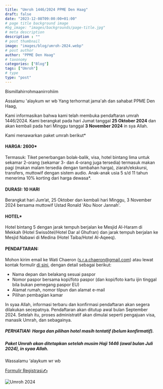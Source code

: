 ```yaml
---
title: "Umroh 1446/2024 PPME Den Haag"
draft: false
date: "2023-12-08T09:00:00+01:00"
# page title background image
#bg_image: "images/backgrounds/page-title.jpg"
# meta description
description : ""
# post thumbnail
image: "images/blog/umroh-2024.webp"
# post author
author: "PPME Den Haag"
# taxonomy
categories: ["Blog"]
tags: ["Umroh"]
# type
type: "post"
---
```


Bismillahirrohmaanirrohiim

Assalamu 'alaykum wr wb
Yang terhormat jama'ah dan sahabat PPME Den Haag,

Kami informasikan bahwa kami telah membuka pendaftaran umrah 1446/2024. Kami berangkat pada hari Jumat tanggal **25 Oktober 2024** dan akan kembali pada hari Minggu tanggal **3 November 2024** in sya Allah.

Kami menawarkan paket umrah berikut*

#### HARGA: 2600*
Termasuk: Tiket penerbangan bolak-balik, visa, hotel bintang lima untuk sekamar 2-orang (sekamar 3- dan 4-orang juga tersedia) termasuk makan pagi (makan malam tersedia dengan tambahan harga), ziarah/ekskursi, transfers, muttowif dengan sistem audio. Anak-anak usia 5 s/d 11 tahun menerima 10% korting dari harga dewasa*.

#### DURASI: 10 HARI
Berangkat hari Jum’at, 25 Oktober dan kembali hari Minggu, 3 November 2024 bersama muttowif Ustad Ronald 'Abu Noor Jannah'.

#### HOTEL*
Hotel bintang 5 dengan jarak tempuh berjalan ke Mesjid Al-Haram di Mekkah (Hotel Swissôtel/Hotel Dar al Ghufran) dan jarak tempuh berjalan ke Mesjid Nabawi di Medina (Hotel Taiba/Hotel Al-Aqeeq).

#### PENDAFTARAN:
Mohon kirim email ke Wati Chaeron (s.r.a.chaeron@gmail.com) atau lewat kontak formulir [di sini](https://forms.gle/R2SVV3PkduDtNSxH9), dengan detail sebagai berikut:

* Nama depan dan belakang sesuai paspor
* Nomor paspor bersama kopi/foto paspor (dan kopi/foto kartu ijin tinggal bila bukan pemegang paspor EU)
* Alamat rumah, nomor tilpun dan alamat e-mail
* Pilihan pembagian kamar

In syaa Allah, informasi terbaru dan konfirmasi pendaftaran akan segera dilakukan secepatnya. Pendaftaran akan ditutup awal bulan September 2024. Setelah itu, proses administratif akan dimulai seperti pengajuan visa, manasik Umrah, dan sebagainya.

##### PERHATIAN: Harga dan pilihan hotel masih tentatif (belum konfirmatif).
##### Paket Umrah akan ditetapkan setelah musim Haji 1446 (awal bulan Juli 2024), in syaa Allah.

Wassalamu ‘alaykum wr wb

<a class="btn btn-primary" href="https://forms.gle/R2SVV3PkduDtNSxH9" role="button">Formulir Registrasi✍️</a>

<img src="/images/blog/umroh-2024-id.jpeg" class="img-rounded" alt="Umroh 2024">